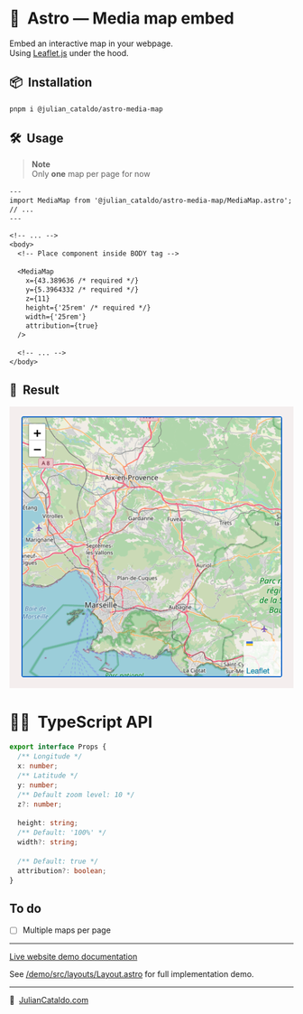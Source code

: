 # 🚀  Astro — Media map embed

Embed an interactive map in your webpage.  
Using [Leaflet.js](https://leafletjs.com) under the hood.

## 📦  Installation

```sh
pnpm i @julian_cataldo/astro-media-map
```

## 🛠  Usage

> **Note**  
> Only **one** map per page for now

```astro
---
import MediaMap from '@julian_cataldo/astro-media-map/MediaMap.astro';
// ...
---
```

```astro
<!-- ... -->
<body>
  <!-- Place component inside BODY tag -->

  <MediaMap
    x={43.389636 /* required */}
    y={5.3964332 /* required */}
    z={11}
    height={'25rem' /* required */}
    width={'25rem'}
    attribution={true}
  />

  <!-- ... -->
</body>
```

## 🎉  Result

![](../../../docs/component-media-map.png)

# 👨‍🏭  TypeScript API

```ts
export interface Props {
  /** Longitude */
  x: number;
  /** Latitude */
  y: number;
  /** Default zoom level: 10 */
  z?: number;

  height: string;
  /** Default: '100%' */
  width?: string;

  /** Default: true */
  attribution?: boolean;
}
```

## To do

- [ ] Multiple maps per page

---

[Live website demo documentation](../../../../demo)

See [/demo/src/layouts/Layout.astro](../../../demo/src/layouts/Layout.astro)
for full implementation demo.

---

🔗  [JulianCataldo.com](https://www.juliancataldo.com/)
